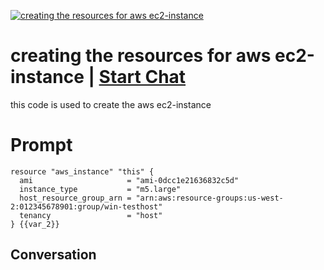 
[![creating the resources for aws ec2-instance](https://flow-prompt-covers.s3.us-west-1.amazonaws.com/icon/Lofi/i1.png)](https://gptcall.net/chat.html?data=%7B%22contact%22%3A%7B%22id%22%3A%22URfHNlswY_FYO5pfSsN9s%22%2C%22flow%22%3Atrue%7D%7D)
# creating the resources for aws ec2-instance | [Start Chat](https://gptcall.net/chat.html?data=%7B%22contact%22%3A%7B%22id%22%3A%22URfHNlswY_FYO5pfSsN9s%22%2C%22flow%22%3Atrue%7D%7D)
this code is used to create the aws ec2-instance

# Prompt

```
resource "aws_instance" "this" {
  ami                     = "ami-0dcc1e21636832c5d"
  instance_type           = "m5.large"
  host_resource_group_arn = "arn:aws:resource-groups:us-west-2:012345678901:group/win-testhost"
  tenancy                 = "host"
} {{var_2}}
```

## Conversation




